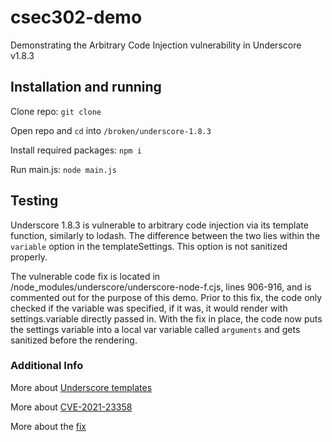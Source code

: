 # csec302-demo
Demonstrating the Arbitrary Code Injection vulnerability in Underscore v1.8.3

## Installation and running
Clone repo: `git clone`

Open repo and `cd` into `/broken/underscore-1.8.3`

Install required packages: `npm i`

Run main.js: `node main.js`

## Testing
Underscore 1.8.3 is vulnerable to arbitrary code injection via its template function, similarly to lodash. The difference between the two lies within the `variable` option in the templateSettings. This option is not sanitized properly.

The vulnerable code fix is located in /node_modules/underscore/underscore-node-f.cjs, lines 906-916, and is commented out for the purpose of this demo. Prior to this fix, the code only checked if the variable was specified, if it was, it would render with settings.variable directly passed in. With the fix in place, the code now puts the settings variable into a local var variable called `arguments` and gets sanitized before the rendering.

### Additional Info
More about [Underscore templates](https://underscorejs.org/#template)

More about [CVE-2021-23358](https://security.snyk.io/vuln/SNYK-JS-UNDERSCORE-1080984)

More about the [fix](https://github.com/jashkenas/underscore/commit/4c73526d43838ad6ab43a6134728776632adeb66)